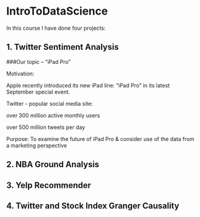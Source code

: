 # IntroToDataScience
In this course I have done four projects:


## 1. Twitter Sentiment Analysis

###Our topic – “iPad Pro”
  
  Motivation:
  
  Apple recently introduced its new iPad line: “iPad Pro” in its latest September special event.
  
  Twitter - popular social media site: 
  
   over 300 million active monthly users
   
   over 500 million tweets per day
   
  Purpose: To examine the future of iPad Pro & consider use of the data from a marketing perspective
  

## 2. NBA Ground Analysis



## 3. Yelp Recommender



## 4. Twitter and Stock Index Granger Causality


